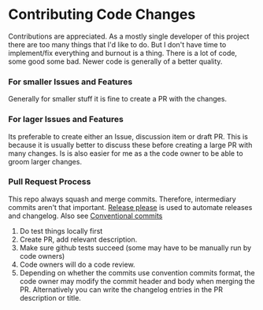 # Contributing Code Changes

Contributions are appreciated. As a mostly single developer of this project there are too many things that I'd like to do. But I don't have time to implement/fix everything and burnout is a thing. There is a lot of code, some good some bad. Newer code is generally of a better quality.

### For smaller Issues and Features

Generally for smaller stuff it is fine to create a PR with the changes.

### For lager Issues and Features

Its preferable to create either an Issue, discussion item or draft PR. This is because it is usually better to discuss these before creating a large PR with many changes. Is is also easier for me as a the code owner to be able to groom larger changes.

### Pull Request Process

This repo always squash and merge commits. Therefore, intermediary commits aren't that important. [Release please](https://github.com/googleapis/release-please-action) is used to automate releases and changelog. Also see [Conventional commits](https://www.conventionalcommits.org/en/v1.0.0/)

1. Do test things locally first
2. Create PR, add relevant description.
3. Make sure github tests succeed (some may have to be manually run by code owners)
4. Code owners will do a code review.
5. Depending on whether the commits use convention commits format, the code owner may modify the commit header and body when merging the PR. Alternatively you can write the changelog entries in the PR description or title.
